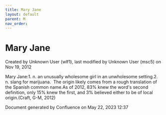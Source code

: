 ```yaml
---
title: Mary Jane
layout: default
parent: M
nav_order:
---
```


# Mary Jane

Created by  Unknown User (wlf1), last modified by  Unknown User (msc5) on Nov 19, 2012

Mary Jane:1. n. an unusually wholesome girl in an unwholesome setting.2. n. slang for marijuana.  The origin likely comes from a rough translation of the Spanish common name.As of 2012, 83% knew the word's second definition, only 15% knew the first, and 3% believed either to be of local origin.(Craft, G-M, 2012)

Document generated by Confluence on May 22, 2023 12:37


